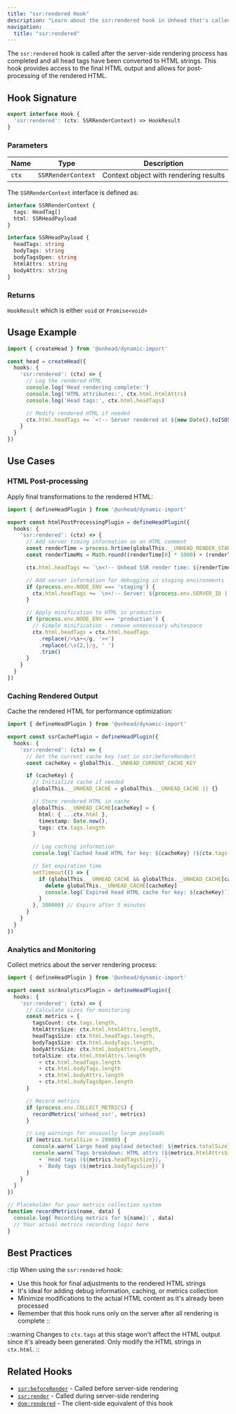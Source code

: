 ```yaml
---
title: "ssr:rendered Hook"
description: "Learn about the ssr:rendered hook in Unhead that's called after server-side rendering of head tags"
navigation:
  title: "ssr:rendered"
---
```


The `ssr:rendered` hook is called after the server-side rendering process has completed and all head tags have been converted to HTML strings. This hook provides access to the final HTML output and allows for post-processing of the rendered HTML.

## Hook Signature

```ts
export interface Hook {
  'ssr:rendered': (ctx: SSRRenderContext) => HookResult
}
```

### Parameters

| Name | Type | Description |
|------|------|-------------|
| `ctx` | `SSRRenderContext` | Context object with rendering results |

The `SSRRenderContext` interface is defined as:

```ts
interface SSRRenderContext {
  tags: HeadTag[]
  html: SSRHeadPayload
}

interface SSRHeadPayload {
  headTags: string
  bodyTags: string
  bodyTagsOpen: string
  htmlAttrs: string
  bodyAttrs: string
}
```

### Returns

`HookResult` which is either `void` or `Promise<void>`

## Usage Example

```ts
import { createHead } from '@unhead/dynamic-import'

const head = createHead({
  hooks: {
    'ssr:rendered': (ctx) => {
      // Log the rendered HTML
      console.log('Head rendering complete:')
      console.log('HTML attributes:', ctx.html.htmlAttrs)
      console.log('Head tags:', ctx.html.headTags)

      // Modify rendered HTML if needed
      ctx.html.headTags += `<!-- Server rendered at ${new Date().toISOString()} -->`
    }
  }
})
```

## Use Cases

### HTML Post-processing

Apply final transformations to the rendered HTML:

```ts
import { defineHeadPlugin } from '@unhead/dynamic-import'

export const htmlPostProcessingPlugin = defineHeadPlugin({
  hooks: {
    'ssr:rendered': (ctx) => {
      // Add server timing information as an HTML comment
      const renderTime = process.hrtime(globalThis.__UNHEAD_RENDER_START || [0, 0])
      const renderTimeMs = Math.round((renderTime[0] * 1000) + (renderTime[1] / 1000000))

      ctx.html.headTags += `\n<!-- Unhead SSR render time: ${renderTimeMs}ms -->`

      // Add server information for debugging in staging environments
      if (process.env.NODE_ENV === 'staging') {
        ctx.html.headTags += `\n<!-- Server: ${process.env.SERVER_ID || 'unknown'}, Node: ${process.version} -->`
      }

      // Apply minification to HTML in production
      if (process.env.NODE_ENV === 'production') {
        // Simple minification - remove unnecessary whitespace
        ctx.html.headTags = ctx.html.headTags
          .replace(/>\s+</g, '><')
          .replace(/\s{2,}/g, ' ')
          .trim()
      }
    }
  }
})
```

### Caching Rendered Output

Cache the rendered HTML for performance optimization:

```ts
import { defineHeadPlugin } from '@unhead/dynamic-import'

export const ssrCachePlugin = defineHeadPlugin({
  hooks: {
    'ssr:rendered': (ctx) => {
      // Get the current cache key (set in ssr:beforeRender)
      const cacheKey = globalThis.__UNHEAD_CURRENT_CACHE_KEY

      if (cacheKey) {
        // Initialize cache if needed
        globalThis.__UNHEAD_CACHE = globalThis.__UNHEAD_CACHE || {}

        // Store rendered HTML in cache
        globalThis.__UNHEAD_CACHE[cacheKey] = {
          html: { ...ctx.html },
          timestamp: Date.now(),
          tags: ctx.tags.length
        }

        // Log caching information
        console.log(`Cached head HTML for key: ${cacheKey} (${ctx.tags.length} tags)`)

        // Set expiration time
        setTimeout(() => {
          if (globalThis.__UNHEAD_CACHE && globalThis.__UNHEAD_CACHE[cacheKey]) {
            delete globalThis.__UNHEAD_CACHE[cacheKey]
            console.log(`Expired head HTML cache for key: ${cacheKey}`)
          }
        }, 300000) // Expire after 5 minutes
      }
    }
  }
})
```

### Analytics and Monitoring

Collect metrics about the server rendering process:

```ts
import { defineHeadPlugin } from '@unhead/dynamic-import'

export const ssrAnalyticsPlugin = defineHeadPlugin({
  hooks: {
    'ssr:rendered': (ctx) => {
      // Calculate sizes for monitoring
      const metrics = {
        tagsCount: ctx.tags.length,
        htmlAttrsSize: ctx.html.htmlAttrs.length,
        headTagsSize: ctx.html.headTags.length,
        bodyTagsSize: ctx.html.bodyTags.length,
        bodyAttrsSize: ctx.html.bodyAttrs.length,
        totalSize: ctx.html.htmlAttrs.length
          + ctx.html.headTags.length
          + ctx.html.bodyTags.length
          + ctx.html.bodyAttrs.length
          + ctx.html.bodyTagsOpen.length
      }

      // Record metrics
      if (process.env.COLLECT_METRICS) {
        recordMetrics('unhead_ssr', metrics)
      }

      // Log warnings for unusually large payloads
      if (metrics.totalSize > 20000) {
        console.warn(`Large head payload detected: ${metrics.totalSize} bytes`)
        console.warn(`Tags breakdown: HTML attrs (${metrics.htmlAttrsSize}), `
          + `Head tags (${metrics.headTagsSize}), `
          + `Body tags (${metrics.bodyTagsSize})`)
      }
    }
  }
})

// Placeholder for your metrics collection system
function recordMetrics(name, data) {
  console.log(`Recording metrics for ${name}:`, data)
  // Your actual metrics recording logic here
}
```

## Best Practices

::tip
When using the `ssr:rendered` hook:

- Use this hook for final adjustments to the rendered HTML strings
- It's ideal for adding debug information, caching, or metrics collection
- Minimize modifications to the actual HTML content as it's already been processed
- Remember that this hook runs only on the server after all rendering is complete
::

::warning
Changes to `ctx.tags` at this stage won't affect the HTML output since it's already been generated. Only modify the HTML strings in `ctx.html`.
::

## Related Hooks

- [`ssr:beforeRender`](/api/hooks/ssr-beforeRender) - Called before server-side rendering
- [`ssr:render`](/api/hooks/ssr-render) - Called during server-side rendering
- [`dom:rendered`](/api/hooks/dom-rendered) - The client-side equivalent of this hook
